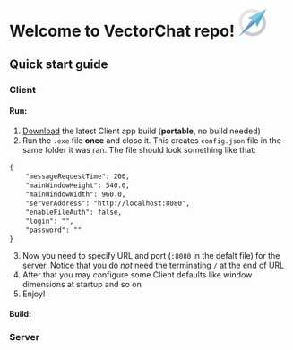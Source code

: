 # Welcome to VectorChat repo! ![Logo](./Client_WPF/Assets/VectorChatLogo.png "VectorChat Logo")

## Quick start guide

### Client
#### Run:
1. [Download](https://github.com/vudeam/PL_messenger/releases "Project releases") the latest Client app build (**portable**, no build needed)
2. Run the `.exe` file **once** and close it. This creates `config.json` file in the same folder it was ran. The file should look something like that:
```
{
	"messageRequestTime": 200,
	"mainWindowHeight": 540.0,
	"mainWindowWidth": 960.0,
	"serverAddress": "http://localhost:8080",
	"enableFileAuth": false,
	"login": "",
	"password": ""
}
```
3. Now you need to specify URL and port (`:8080` in the defalt file) for the server. Notice that you do *not* need the terminating `/` at the end of URL
4. After that you may configure some Client defaults like window dimensions at startup and so on
5. Enjoy!
#### Build:

### Server
